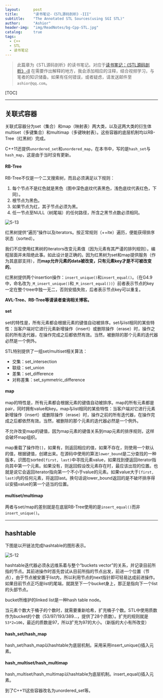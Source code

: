 ```yaml
---
layout:      post
title:       "读书笔记-《STL源码剖析》-III"
subtitle:    "The Annotated STL Sources(using SGI STL)"
author:      "Ashior"
header-img:  "img/ReadNotes/bg-Cpp-STL.jpg"
catalog:     true
tags:
  - C++
  - STL
  - 读书笔记
---
```


> 此篇章为《STL源码剖析》的读书笔记。对应于[读书笔记：《STL源码剖析》-II](https://xinh79.github.io/2019/11/13/%E8%AF%BB%E4%B9%A6%E7%AC%94%E8%AE%B0-STL%E6%BA%90%E7%A0%81%E5%89%96%E6%9E%90-II/) 在需要作出解释的地方，我会添加相应的注释，结合视频学习，与笔者的知识储备。如果有任何错误，或者疑虑，请发送邮件至`ashior@qq.com`。

[TOC]

----

## 关联式容器

关联式容器分为set（集合）和map（映射表）两大类，以及这两大类的衍生体multiset（多键集合）和multimap（多键映射表）。这些容器的底层机制均以RB-Tree（红黑树）完成。

C++11还提供`unordered_set`和`unordered_map`，在本书中，写的是`hash_set`与`hash_map`，这是由于当时没有更新。

#### RB-Tree

RB-Tree不仅是一个二叉搜索树，而且必须满足以下规则：

1. 每个节点不是红色就是黑色（图中深色底纹代表黑色，浅色底纹代表红色，下同）。
2. 根节点为黑色。
3. 如果节点为红，其子节点必须为黑。
4. 任一节点至NULL（树尾端）的任何路径，所含之黑节点数必须相同。

![5-13](https://pic1.zhimg.com/80/v2-99c6e9f6a90c0eb1ba514f2b232857a0_hd.jpg)

红黑树提供“遍历”操作以及iterators。按正常规则（++ite）遍历，便能获得排序状态（sorted）。

我们不应使用红黑树的iterators改变元素值（因为元素有其严谨的排列规则）。编程层面并未阻绝此事。如此设计是正确的。因为红黑树为set和map提供服务（作为其底部支持），而**map允许元素的data被改变，只有元素key才是不可被改变的**。

红黑树提供两个insertion操作：`insert_unique()`和`insert_equal()`。（在G4.9中，命名改为`_M_insert_unique()`和`_M_insert_equal())`）前者表示节点的key一定在整个tree中独一无二，否则安插失败，后者表示节点key可以重复。

**AVL-Tree、RB-Tree等请读者查询相关博客。**

#### set

set的特性是，所有元素都会根据元素的键值自动被排序。set与list相同的某些特性：当客户端对它进行元素新增操作（insert）或删除操作（erase）时，操作之前的所有迭代器，在操作完成之后都依然有效。当然，被删除的那个元素的迭代器必然是一个例外。

STL特别提供了一组set/multiset相关算法：

- 交集：set_intersection
- 联级：set_union
- 差集：set_difference
- 对称差集：set_symmetric_difference

#### map

map的特性是，所有元素都会根据元素的键值自动被排序。map的所有元素都是pair，同时拥有value和key。map与list相同的某些特性：当客户端对它进行元素新增操作（insert）或删除操作（erase）时，操作之前的所有迭代器，在操作完成之后都依然有效。当然，被删除的那个元素的迭代器必然是一个例外。

不允许改变map的键值，因为map元素的键值关系到map元素的排序规则，这样会破坏map组织。

map重载了操作符`[]`，如果有，则返回相应的值，如果不存在，则使用一个默认的值，根据键值，创建出来。在源码中使用的算法`lower_bound`是二分查找的一种版本，识图在sorted`[first, last)`中寻找元素value，如果找到便返回iterator指向其中第一个元素。如果没有，则返回假设改元素存在时，最应该出现的位置。也就是说它会返回iterator指向第一个不小于value的元素。如果value大于`[first, last)`内的任何元素，将返回last。换句话说lower_bound返回的是不破坏排序得以安插value的第一个适当的位置。

#### multiset/multimap

两者与set/map的差别就是在底层RB-Tree使用的是`insert_equal()`而非`insert_unique()`。

----

## hashtable

下图是以开链法完成hashtable的图形表示。

![5-12](https://pic3.zhimg.com/80/v2-9eadce540adc0d0949de5945d7a631e2_hd.jpg)

hashtable迭代器必须永远维系着与整个“buckets vector”的关系，并记录目前所指的节点。其前进操作时首先尝试从目前所指的节点出发，前进一个位置（节点），由于节点被安置于list内，所以利用节点的next指针即可轻易达成前进操作。如果目前节点正巧是list的尾端，就跳至下一个bucket身上，那正是指向下一个list的头部节点。

bucket所维护的linked list是一种hash table node。

当元素个数大于桶子的个数时，就需要重新哈希，扩充桶子个数。STL中使用质数作为bucket的个数（53/97/193/389...，提供了28个质数）。扩充的规则就是`53*2=106`，最近的质数是97，所以扩充为97的大小。（新版的大小有所改变）

#### hash_set/hash_map

hash_set/hash_map以hashtable为底层机制。采用采用insert_unique()插入元素。

#### hash_multiset/hash_multimap

hash_multiset/hash_multimap以hashtable为底层机制。insert_equal()插入元素。

到了C++11这些容器改名为unordered_set等。
